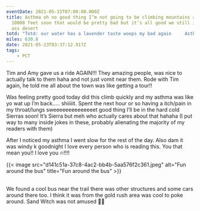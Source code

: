 ```yaml
---
eventDate: 2021-05-15T07:00:00.000Z
title: Asthma oh no good thing I’m not going to be climbing mountains above
  10000 feet soon that would be pretty bad but it’s all good we still in the dry
  ass desert
totd: "Totd: our water has a lavender taste woops my bad again     Asthma"
miles: 630.8
date: 2021-05-23T03:37:12.917Z
tags: 
    - PCT
---
```





Tim and Amy gave us a ride AGAIN!!! They amazing people, was nice to actually talk to them haha and not just vomit near them. Rode with Tim again, he told me all about the town was like getting a tour!!





Was feeling pretty good today did this climb quickly and my asthma was like yo wat up I’m back..... shiiiiit. Spent the next hour or so having a itch/pain in my throat/lungs sweeeeeeeeeeeeeet good thing I’ll be in the hard cold Sierras soon! It’s Sierra but meh who actually cares about that hahaha (I put way to many inside jokes in these, probably alienating the majority of my readers with them)

After I noticed my asthma I went slow for the rest of the day. Also dam it was windy k goodnight I love every person who is reading this. You that mean you!! I love you 🔥!!!!

{{< image src="d141c51a-37c8-4ac2-bb4b-5aa576f2c361.jpeg" alt="Fun around the bus" title="Fun around the bus" >}}

\
We found a cool bus near the trail there was other structures and some cars around there too. I think it was from the gold rush area was cool to poke around. Sand Witch was not amused 🙅‍♀️